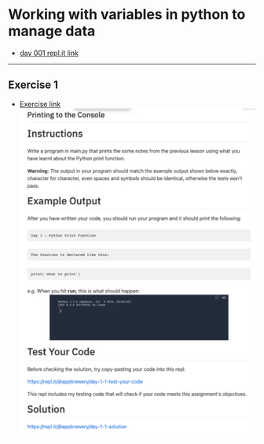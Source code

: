 # Working with variables in python to manage data

- [day 001 repl.it link](https://repl.it/@jrdugue/day-1-printing-start#main.py)

---

## Exercise 1
- [Exercise link](https://repl.it/@jrdugue/day-1-1-exercise#README.md)
![first exercise](/assets/exercise1.jpg)

